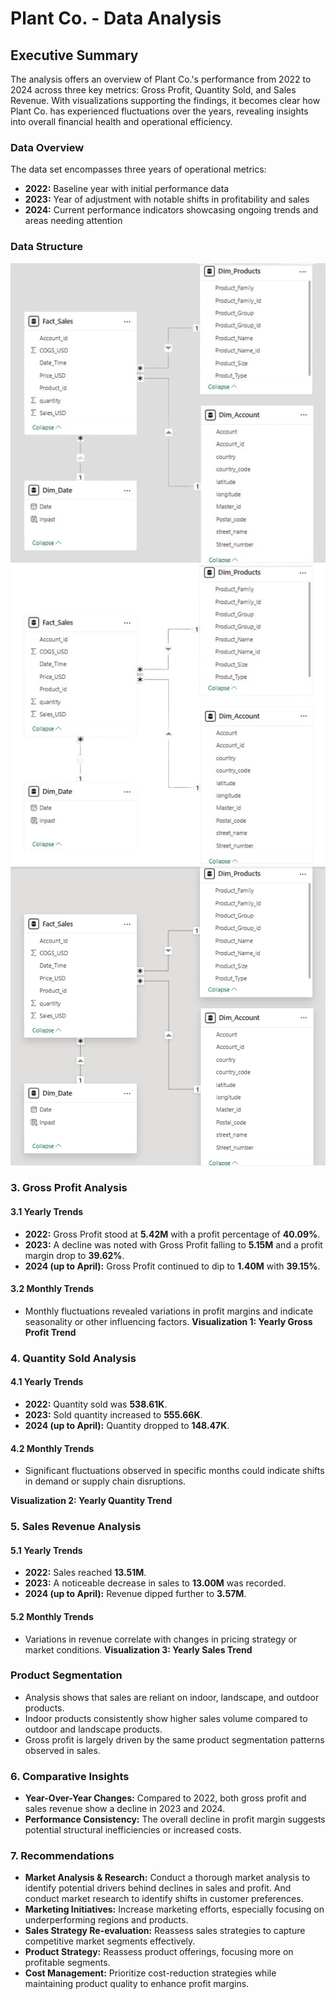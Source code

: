 # Plant Co. - Data Analysis

## Executive Summary
The analysis offers an overview of Plant Co.'s performance from 2022 to 2024 across three key metrics: Gross Profit, Quantity Sold, and Sales Revenue. With visualizations supporting the findings, it becomes clear how Plant Co. has experienced fluctuations over the years, revealing insights into overall financial health and operational efficiency. 
### Data Overview
The data set encompasses three years of operational metrics:
- **2022:** Baseline year with initial performance data
- **2023:** Year of adjustment with notable shifts in profitability and sales
- **2024:** Current performance indicators showcasing ongoing trends and areas needing attention

### Data Structure

![image alt](images/ERD_Diagram_light_grey.png)
![image alt](images/ERD_Diagram-removebg-preview.png)
![image alt](images/ERD_Diagram.PNG)
### 3. Gross Profit Analysis
#### 3.1 Yearly Trends
- **2022:** Gross Profit stood at **5.42M** with a profit percentage of **40.09%**.
- **2023:** A decline was noted with Gross Profit falling to **5.15M** and a profit margin drop to **39.62%**.
- **2024 (up to April):** Gross Profit continued to dip to **1.40M** with **39.15%**.

#### 3.2 Monthly Trends
- Monthly fluctuations revealed variations in profit margins and indicate seasonality or other influencing factors.
**Visualization 1: Yearly Gross Profit Trend**


### 4. Quantity Sold Analysis
#### 4.1 Yearly Trends
- **2022:** Quantity sold was **538.61K**.
- **2023:** Sold quantity increased to **555.66K**.
- **2024 (up to April):** Quantity dropped to **148.47K**.

#### 4.2 Monthly Trends
- Significant fluctuations observed in specific months could indicate shifts in demand or supply chain disruptions.

**Visualization 2: Yearly Quantity Trend**
### 5. Sales Revenue Analysis
#### 5.1 Yearly Trends
- **2022:** Sales reached **13.51M**.
- **2023:** A noticeable decrease in sales to **13.00M** was recorded.
- **2024 (up to April):** Revenue dipped further to **3.57M**.

#### 5.2 Monthly Trends
- Variations in revenue correlate with changes in pricing strategy or market conditions.
**Visualization 3: Yearly Sales Trend**
### Product Segmentation
- Analysis shows that sales are reliant on indoor, landscape, and outdoor products.
- Indoor products consistently show higher sales volume compared to outdoor and landscape products.
- Gross profit is largely driven by the same product segmentation patterns observed in sales.



### 6. Comparative Insights
- **Year-Over-Year Changes:** Compared to 2022, both gross profit and sales revenue show a decline in 2023 and 2024.
- **Performance Consistency:** The overall decline in profit margin suggests potential structural inefficiencies or increased costs.
  
### 7. Recommendations
- **Market Analysis & Research:** Conduct a thorough market analysis to identify potential drivers behind declines in sales and profit. And  conduct market research to identify shifts in customer preferences.
- **Marketing Initiatives:** Increase marketing efforts, especially focusing on underperforming regions and products.
- **Sales Strategy Re-evaluation:** Reassess sales strategies to capture competitive market segments effectively.
- **Product Strategy:** Reassess product offerings, focusing more on profitable segments.
- **Cost Management:** Prioritize cost-reduction strategies while maintaining product quality to enhance profit margins.




